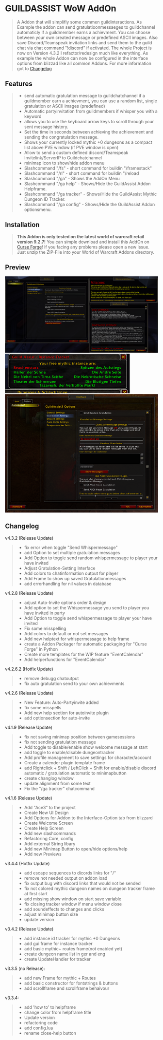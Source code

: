 # GUILDASSIST WoW AddOn #

> A Addon that will simplifly some commen guildinteractions. As Example the addon can send gratulatioonmessaeges to guildchannel automaticly if a guildmember earns a achievment. You can choose between your own created message or predefined ASCII images.
> Also save Discord/Teamspeak invitation links and send them to the guild chat via chat command "!discord" if activated.
> The whole Project is now on Version 4.3.2 I refactor/redesign much like everything. As example the whole Addon can now be configured in the interface options from blizzad like all common Addons.
> For more information got to [Changelog](#changelog)

## Features ##

> - send automatic gratulation message to guildchatchannel if a guildmember earn a achievment, you can use a random list, single gratulation or ASCII images (predefined)
> - Automatic partyinvitation from guildmembers if whisper you with a keyword
> - allows you to use the keyboard arrow keys to scroll through your sent message history.
> - Set the time in seconds between achieving the achievement and sending the congratulation message.
> - Shows your currently locked mythic +0 dungeons as a compact list above PVE window (if PVE window is open)
> - Allow to send a custom defined discord/Teamspeak Invitelink/ServerIP to Guildchatchannel
> - minimap icon to show/hide addon menu
> - Slashcommand "/fs" - short command for buildin "/framestack"
> - Slashcommand "/rl" - short command for buildin "/reload
> - Slashcommand "/ga" - Shows the AddOn Menu
> - Slashcommand "/ga help" - Shows/Hide the GuildAssist Addon Helpframe.
> - Slashcommand "/ga tracker" - Shows/Hide the GuildAssist Mythic Dungeon ID Tracker.
> - Slashcommand "/ga config" - Shows/Hide the GuildAssist Addon optionsmenu.

## Installation ##

>**This Addon is only tested on the latest world of warcraft retail version 9.2.7!**
>You can simple download and install this AddOn on [Curse Forge](https://www.curseforge.com/wow/addons/guildassist3)!
>If you facing any problems please open a new Issue.
>Just unzip the ZIP-File into your World of Warcraft Addons directory.

## Preview ##

![Graphical UI](img/GUI.png)
![Instance Tracker](img/GUI_tracker.png)
![Update 4.3.2](img/GUI_randommsg.png)

## Changelog ##

v4.3.2 (Release Update)

> - fix error when toggle \"Send Whispermessage\"
> - add Option to set multiple gratulation messages
> - Add Option to toggle send random whispermessage to player your have invited
> - Adjust Gratulation-Setting Interface
> - Add colors to chatinformation output for player
> - Add Frame to show up saved Gratulationmessages
> - add errorhandling for nil values in database

v4.2.8 (Release Update)

> - adjust Auto-Invite options order & design
> - Add option to set the Whispermessage you send to player you have invited in party
> - Add Option to toggle send whispermessage to player your have invited
> - Fix some misspelling
> - Add colors to default or not set messages
> - Add new helptext for whispermessage to help frame
> - create a Addon Packager for automatic packaging for "Curse Forge" in  Python
> - Create more templates for the WIP feature "EventCalendar"
> - Add helperfunctions for "EventCalendar"

v4.2.6.2 (Hotfix Update)

> - remove debugg chatoutput
> - fix auto gratulation send to your own achievments

v4.2.6 (Release Update)

> - New Feature: Auto-Partyinvite added
> - fix some misspells
> - Add new help section for autoinvite plugin
> - add optionsection for auto-invite

v4.1.9 (Release Update)

> - fix not saving minimap position between gamesessions
> - fix not sending gratulation message
> - Add toggle to disable/enable show welcome message at start
> - add toggle to enable/disable dungeontracker
> - Add profile management to save settings for character/account
> - Create a calender plugin template frame
> - add Rightclick + Shift / LeftClick + Shift for enable/disable discord automatic / gratulation automatic to minimapbutton
> - create changlog window
> - update alignment from some text
> - Fix the "/ga tracker" chatcommand

v4.1.6 (Release Update)

> - Add "Ace3" to the project
> - Create New UI Design
> - Add Options for Addon to the Interface-Option tab from blizzard
> - Create Welcome Screen
> - Create Help Screen
> - Add new slashcommands
> - Refactoring Core, config
> - Add external String libary
> - Add new Minimap Button to open/hide options/help
> - Add new Previews

v3.4.4 (Hotfix Update)

> - add escape sequences to dicords links for "/"
> - remove not needed output on addon load
> - fix output bug with discord links that would not be sended
> - fix not colored mythic dungeon names on dungeon tracker frame at first start
> - add missing show window on start save variable
> - fix closing tracker window if menu window close
> - add soundeffects to changes and clicks
> - adjust minimap button size
> - update version

v3.4.2 (Release Update)

> - add instance id tracker for mythic +0 Dungeons
> - add gui frame for instance tracker
> - add basic mythic+ routes frame(not enabled yet)
> - create dungeon name list in ger and eng
> - create UpdateHandler for tracker

v3.3.5 (no Release):

> - add new Frame for mythic + Routes
> - add basic constructor for fontstrings & buttons
> - add scrollframe and scrollframe behaivour

v3.3.4:

> - add 'how to' to helpframe
> - change color from helpframe title
> - Update version
> - refactoring code
> - add config.lua
> - rename close-help button
